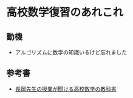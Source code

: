 # 高校数学復習のあれこれ

## 動機
- アルゴリズムに数学の知識いるけど忘れました

## 参考書
- [長岡先生の授業が聞ける高校数学の教科書](https://www.amazon.co.jp/gp/product/B071YHC1KN/ref=ppx_yo_dt_b_d_asin_image_o00?ie=UTF8&psc=1)